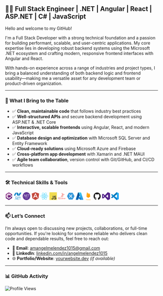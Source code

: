 ## 👨‍💻 Full Stack Engineer | .NET | Angular | React | ASP.NET | C# | JavaScript

Hello and welcome to my GitHub!

I'm a Full Stack Developer with a strong technical foundation and a passion for building performant, scalable, and user-centric applications. My core expertise lies in developing robust backend systems using the Microsoft .NET ecosystem and crafting modern, responsive frontend interfaces with Angular and React.

With hands-on experience across a range of industries and project types, I bring a balanced understanding of both backend logic and frontend usability—making me a versatile asset for any development team or product-driven organization.

---

### 💼 What I Bring to the Table

- ✅ **Clean, maintainable code** that follows industry best practices
- ✅ **Well-structured APIs** and secure backend development using ASP.NET & .NET Core
- ✅ **Interactive, scalable frontends** using Angular, React, and modern JavaScript
- ✅ **Database design and optimization** with Microsoft SQL Server and Entity Framework
- ✅ **Cloud-ready solutions** using Microsoft Azure and Firebase
- ✅ **Cross-platform app development** with Xamarin and .NET MAUI
- ✅ **Agile team collaboration**, version control with Git/GitHub, and CI/CD workflows

---

### 🛠️ Technical Skills & Tools

<div>
  <img src="https://github.com/devicons/devicon/blob/master/icons/csharp/csharp-original.svg" alt="C#" width="5%"/>
  <img src="https://github.com/devicons/devicon/blob/master/icons/dot-net/dot-net-plain-wordmark.svg" alt=".NET" width="5%"/>
  <img src="https://github.com/devicons/devicon/blob/master/icons/dotnetcore/dotnetcore-original.svg" alt=".NET Core" width="5%"/>
  <img src="https://github.com/devicons/devicon/blob/master/icons/angularjs/angularjs-plain.svg" alt="Angular" width="5%"/>
  <img src="https://github.com/devicons/devicon/blob/master/icons/react/react-original.svg" alt="React" width="5%"/>
  <img src="https://github.com/devicons/devicon/blob/master/icons/javascript/javascript-original.svg" alt="JavaScript" width="5%"/>
  <img src="https://github.com/devicons/devicon/blob/master/icons/microsoftsqlserver/microsoftsqlserver-plain-wordmark.svg" alt="SQL Server" width="5%"/>
  <img src="https://github.com/devicons/devicon/blob/master/icons/xamarin/xamarin-original.svg" alt="Xamarin" width="5%"/>
  <img src="https://github.com/devicons/devicon/blob/master/icons/azure/azure-original.svg" alt="Azure" width="5%"/>
  <img src="https://github.com/devicons/devicon/blob/master/icons/firebase/firebase-plain-wordmark.svg" alt="Firebase" width="5%"/>
  <img src="https://github.com/devicons/devicon/blob/master/icons/github/github-original.svg" alt="GitHub" width="5%"/>
  <img src="https://github.com/devicons/devicon/blob/master/icons/visualstudio/visualstudio-plain.svg" alt="Visual Studio" width="5%"/>
  <img src="https://github.com/devicons/devicon/blob/master/icons/vscode/vscode-original.svg" alt="VS Code" width="5%"/>
</div>

---

### 📫 Let’s Connect

I’m always open to discussing new projects, collaborations, or full-time opportunities. If you're looking for someone reliable who delivers clean code and dependable results, feel free to reach out:

- 📧 **Email**: amangelmelendez1015@gmail.com
- 💼 **LinkedIn**: [linkedin.com/in/angelmelendez1015](https://www.linkedin.com/in/angelmelendez1015)  
- 🌐 **Portfolio/Website**: [yourwebsite.dev](https://yourwebsite.dev) _(if available)_

---

### 📊 GitHub Activity

![Profile Views](https://komarev.com/ghpvc/?username=AngelMelendez1015&color=blue)

<!-- Optional GitHub stats -->
<!--
![Angel's GitHub Stats](https://github-readme-stats.vercel.app/api?username=AngelMelendez1015&show_icons=true&theme=default)
![Top Languages](https://github-readme-stats.vercel.app/api/top-langs/?username=AngelMelendez1015&layout=compact)
-->


